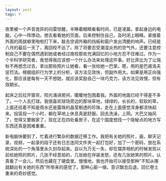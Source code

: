 ```yaml
---
layout: post
tags: Y
---
```


夜里被一个声音诡异的闷雷惊醒，半睁着眼睛看看时间，已是凌晨。拿起身边的电脑，心中一阵悸动。想去看看她的页面，后来控制住自己，及时闭上眼睛。紧接着外面的雨就噼里啪啦打下来，敲击空调外箱的挡板和窗户发出清脆的响声。已经是八月的最后一天了，离回校不远了。除了将要忍受潮湿炎热的空气外，还要注意控制自己不要在偶然遇到她或者经过南校那些充满回忆的小地方忍不住难过。作为一个半科学研究者，我觉得我应该想一个什么办法来处理这件事。好比菲比为了让瑞秋不再想念过去，拿出那些照片让她看，看一张给她一巴掌。嗯，用的是巴甫洛夫惩罚法。根据组织行为学上的分析，该方法见效快，但副作用大。如果是用正向强化，那应该是每有一天不想她，就应该奖励自己一块巧克力，该方法见效慢，但有效期长。

起床之后拉开窗帘，阳光涌进房间，暖暖地包围着我。外面的地面已经干得差不多了。一个人去打球。我很喜欢球场旁边的那块草地，绿绿的，长长的，软软的草，上面还挂着不知是雨水还是露珠的晶莹剔透的珍珠，走在上面感觉浑身都凉快起来。投篮投一个小时，躺在草地上休息真是舒服。回去洗澡，上网。大巴又抽风了，觉得又要搬家了，现在正在四处看房子，在这个国度想找一个隐秘点的地方写东西还真是困难重重。

新电脑快要到了，忙着进行繁杂的数据迁移工作。我把有关她的照片，画，聊天记录，视频，一起录的段子还有日志连同文件夹一起打包好，加了一个密码，放在系统深处的一个角落里永久封存起来。自以为万无一失，却在摆弄相机的时候发现以前给她照的照片，几张不经意拍的，几张她在佯装发怒，还有几张她笑的照片。认真看了一会儿，然后也藏在了硬盘里。慢慢地，我也开始可以接受那种"不知从哪就翻出有关她的东西"所带来的感觉了。那种心脏一缩，意识飘忽后退，回忆卷土重来的奇妙感觉。

